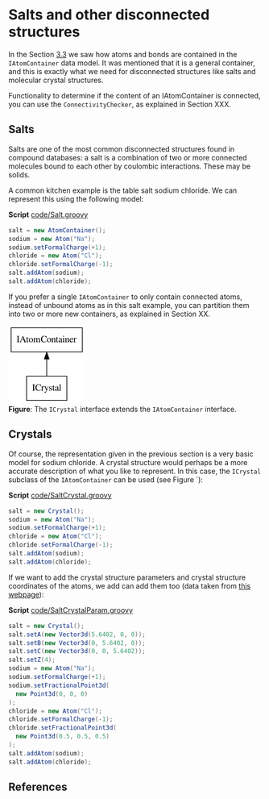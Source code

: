 # Salts and other disconnected structures

In the Section [3.3](atomsbonds.md#fig:molecules) we saw how atoms and bonds are contained in
the `IAtomContainer` data model. It was mentioned that 
it is a general container, and this is exactly what we need for disconnected
structures like salts and molecular crystal structures.

Functionality to determine if the content of an IAtomContainer is
connected, you can use the `ConnectivityChecker`, as explained in
Section XXX.

## Salts

Salts are one of the most common disconnected structures found in compound
databases: a <a name="tp1">salt</a> is a combination of two or more connected molecules
bound to each other by coulombic interactions. These may be solids.

A common kitchen example is the table salt sodium chloride. We can
represent this using the following model:

**Script** [code/Salt.groovy](code/Salt.code.md)
```groovy
salt = new AtomContainer();
sodium = new Atom("Na");
sodium.setFormalCharge(+1);
chloride = new Atom("Cl");
chloride.setFormalCharge(-1);
salt.addAtom(sodium);
salt.addAtom(chloride);
```

If you prefer a single `IAtomContainer` to only contain connected
atoms, instead of unbound atoms as in this salt example, you can
partition them into two or more new containers, as explained in
Section XX.

![](images/crystal.png) <br />
**Figure**: The `ICrystal` interface extends the `IAtomContainer` interface.

## Crystals

Of course, the representation given in the previous section
is a very basic model for sodium chloride. A <a name="tp2">crystal</a>
structure would perhaps be a more accurate description of what you
like to represent. In this case, the <a name="tp3">`ICrystal`</a> subclass of
the `IAtomContainer` can be used (see Figure `):

**Script** [code/SaltCrystal.groovy](code/SaltCrystal.code.md)
```groovy
salt = new Crystal();
sodium = new Atom("Na");
sodium.setFormalCharge(+1);
chloride = new Atom("Cl");
chloride.setFormalCharge(-1);
salt.addAtom(sodium);
salt.addAtom(chloride);
```

If we want to add the crystal structure parameters and crystal
structure coordinates of the atoms, we add can add them too (data
taken from [this webpage](http://www.ilpi.com/inorganic/structures/nacl/)):

**Script** [code/SaltCrystalParam.groovy](code/SaltCrystalParam.code.md)
```groovy
salt = new Crystal();
salt.setA(new Vector3d(5.6402, 0, 0));
salt.setB(new Vector3d(0, 5.6402, 0));
salt.setC(new Vector3d(0, 0, 5.6402));
salt.setZ(4);
sodium = new Atom("Na");
sodium.setFormalCharge(+1);
sodium.setFractionalPoint3d(
  new Point3d(0, 0, 0)
);
chloride = new Atom("Cl");
chloride.setFormalCharge(-1);
chloride.setFractionalPoint3d(
  new Point3d(0.5, 0.5, 0.5)
);
salt.addAtom(sodium);
salt.addAtom(chloride);
```

## References



